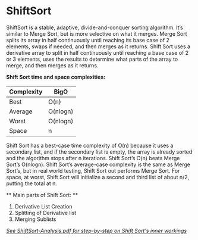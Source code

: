 # ShiftSort

ShiftSort is a stable, adaptive, divide-and-conquer sorting algorithm. It’s similar to Merge Sort, but is more selective on what it merges. Merge Sort splits its array in half continuously until reaching its base case of 2 elements, swaps if needed, and then merges as it returns. Shift Sort uses a derivative array to split in half continuously until reaching a base case of 2 or 3 elements, uses the results to determine what parts of the array to merge, and then merges as it returns. 


**Shift Sort time and space complexities:**

| Complexity |   BigO   |
| ---------- | -------- |
| Best       | O(n)     |
| Average    | O(nlogn) |
| Worst      | O(nlogn) |
| Space      | n        |

Shift Sort has a best-case time complexity of O(n) because it uses a secondary list, and if the secondary list is empty, the array is already sorted and the algorithm stops after n iterations. 
Shift Sort’s O(n) beats Merge Sort’s O(nlogn). Shift Sort’s average-case complexity is the same as Merge Sort’s, but in real world testing, Shift Sort out performs Merge Sort. For space, at worst, Shift Sort will initialize a second and third list of about n/2, putting the total at n. 


** Main parts of Shift Sort: **
1)	Derivative List Creation
2)	Splitting of Derivative list
3)	Merging Sublists

*[See ShiftSort-Analysis.pdf for step-by-step on Shift Sort's inner workings](../master/ShiftSort-Analysis.pdf)*